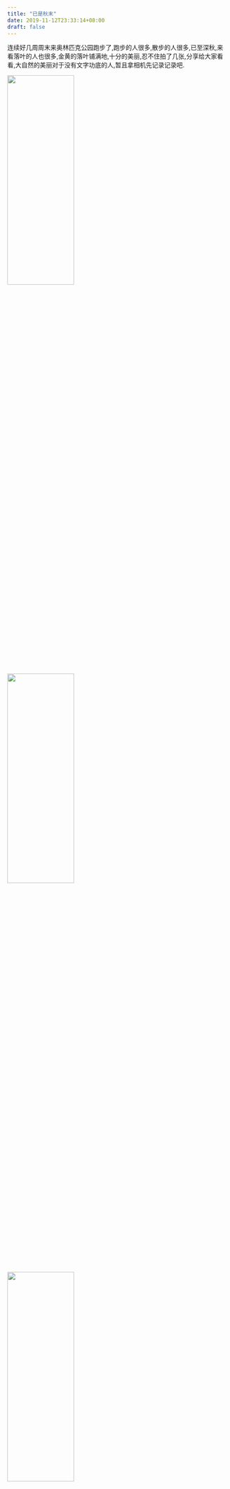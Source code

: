 ```yaml
---
title: "已是秋末"
date: 2019-11-12T23:33:14+08:00
draft: false
---
```


连续好几周周末来奥林匹克公园跑步了,跑步的人很多,散步的人很多,已至深秋,来看落叶的人也很多,金黄的落叶铺满地,十分的美丽,忍不住拍了几张,分享给大家看看,大自然的美丽对于没有文字功底的人,暂且拿相机先记录记录吧.

<img src="/autumn/1.jpeg" width="55%" height="35%" alt="" align=center>

<img src="/autumn/2.jpeg" width="55%" height="35%" alt="" align=center>

<img src="/autumn/3.jpeg" width="55%" height="35%" alt="" align=center>

<img src="/autumn/4.jpeg" width="55%" height="35%" alt="" align=center>

<img src="/autumn/5.jpeg" width="55%" height="35%" alt="" align=center>

<img src="/autumn/6.jpeg" width="55%" height="35%" alt="" align=center>

<img src="/autumn/7.jpeg" width="55%" height="35%" alt="" align=center>

<img src="/autumn/8.jpeg" width="55%" height="35%" alt="" align=center>

<img src="/autumn/9.jpeg" width="55%" height="35%" alt="" align=center>

<img src="/autumn/10.png" width="55%" height="35%" alt="" align=center>

按照节气来看,今天正好是立冬,代表着秋的结束,秋去冬至,寒来暑往,不经意间,时间就如此的远去了,一直以为自己还是个孩子,倏忽间就长大了...

今年秋天,还算是留下一点点记忆,多少岁月,在两点一线中度过,公司,家里,公司,家里,,,忙碌中抽点时间出来真的是不容易,多出去走走吧,去感受一下大自然的美丽,趁芳华依在.

​																			---记立冬奥体跑步